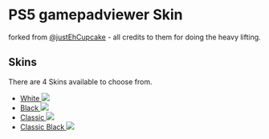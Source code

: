 # PS5 gamepadviewer Skin
forked from [@justEhCupcake](https://github.com/justEhCupcake/justEhCupcake.github.io) - all credits to them for doing the heavy lifting.

## Skins
There are 4 Skins available to choose from.
- [White
![](https://i.imgur.com/Ta4AUat.png)](https://gamepadviewer.com/?p=1&s=5&editcss=https%3A%2F%2Ffldrmaus.github.io%2FjustEhCupcake.github.io%2FPS5_White.css)
- [Black
![](https://i.imgur.com/O5FBbzX.png)](https://gamepadviewer.com/?p=1&s=5&editcss=https%3A%2F%2Ffldrmaus.github.io%2FjustEhCupcake.github.io%2FPS5_Black.css)
- [Classic
![](https://i.imgur.com/xEMM1CR.png)](https://gamepadviewer.com/?p=1&s=5&editcss=https%3A%2F%2Ffldrmaus.github.io%2FjustEhCupcake.github.io%2FPS5_Classic.css)
- [Classic Black
![](https://i.imgur.com/BDTfvTt.png)](https://gamepadviewer.com/?p=1&s=5&editcss=https%3A%2F%2Ffldrmaus.github.io%2FjustEhCupcake.github.io%2FPS5_Classic_Black.css)
